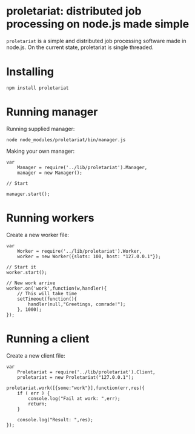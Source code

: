 # proletariat: distributed job processing on node.js made simple

`proletariat` is a simple and distributed job processing software made in node.js. On the current state, proletariat is single threaded.

# Installing

	npm install proletariat

# Running manager

Running supplied manager:

	node node_modules/proletariat/bin/manager.js

Making your own manager:

	var
	    Manager = require('../lib/proletariat').Manager,
	    manager = new Manager();

	// Start

	manager.start();


# Running workers

Create a new worker file:

	var
	    Worker = require('../lib/proletariat').Worker,
	    worker = new Worker({slots: 100, host: "127.0.0.1"});

	// Start it
	worker.start();

	// New work arrive
	worker.on('work',function(w,handler){
	    // This will take time
	    setTimeout(function(){
	        handler(null,"Greetings, comrade!");
	    }, 1000);
	});


# Running a client

Create a new client file:

	var
	    Proletariat = require('../lib/proletariat').Client,
	    proletariat = new Proletariat("127.0.0.1");

	proletariat.work([{some:"work"}],function(err,res){
	    if ( err ) {
	        console.log("Fail at work: ",err);
	        return;
	    }

	    console.log("Result: ",res);
	});
